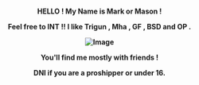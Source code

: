 <p align="center">
  <h4 align="center"
    </a>
HELLO ! My Name is Mark or Mason ! <P>
Feel free to INT !!
I like Trigun , Mha , GF , BSD and OP . 

![Image](https://github.com/user-attachments/assets/f72d17cf-6b8e-47b0-b5b6-4c6dc6d1eacf)

<P> You'll find me mostly with friends ! </P>
<p> DNI if you are a proshipper or under 16. 
